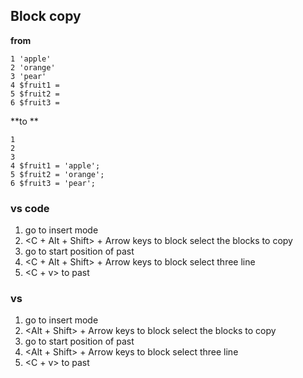 
Block copy
---

**from**
```batch
1 'apple'
2 'orange'
3 'pear'
4 $fruit1 =
5 $fruit2 =
6 $fruit3 =

```

**to **
```batch
1
2
3
4 $fruit1 = 'apple';
5 $fruit2 = 'orange';
6 $fruit3 = 'pear';

```
### vs code
1. go to insert mode
2. <C + Alt + Shift> + Arrow keys to block select  the blocks to copy
3. go to start position of past
4. <C + Alt + Shift> + Arrow keys to block select three line
1. <C + v> to past 
 
### vs
1. go to insert mode
2. <Alt + Shift> + Arrow keys to block select  the blocks to copy
3. go to start position of past
4. <Alt + Shift> + Arrow keys to block select three line
1. <C + v> to past 

